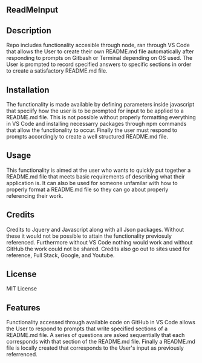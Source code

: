 ## ReadMeInput

## Description 

Repo includes functionality accesible through node, ran through VS Code that allows the User to create their own README.md file automatically after responding to prompts on Gitbash or Terminal depending on OS used. The User is prompted to record specified answers to specific sections in order to create a satisfactory README.md file.

## Installation

The functionality is made available by defining parameters inside javascript that speciify how the user is to be prompted for input to be applied to a README.md file. This is not possible without properly formatting everything in VS Code and installing necessarry packages through npm commands that allow the functionality to occur. Finally the user must respond to prompts accordingly to create a well structured README.md file.

## Usage

This functionality is aimed at the user who wants to quickly put together a README.md file that meets basic requirements of describing what their application is. It can also be used for someone unfamilar with how to properly format a README.md file so they can go about properly referencing their work. 

## Credits

Credits to Jquery and Javascript along with all Json packages. Without these it would not be possible to attain the functionality previosuly referenced. Furthermore without VS Code nothing would work and without GitHub the work could not be shared. Credits also go out to sites used for reference, Full Stack, Google, and Youtube. 

## License 

MIT License

## Features

Functionality accessed through available code on GitHub in VS Code allows the User to respond to prompts that write specified sections of a README.md file. A series of questions are asked sequentially that each corresponds with that section of the README.md file. Finally a README.md file is locally created that corresponds to the User's input as previously referrenced. 


